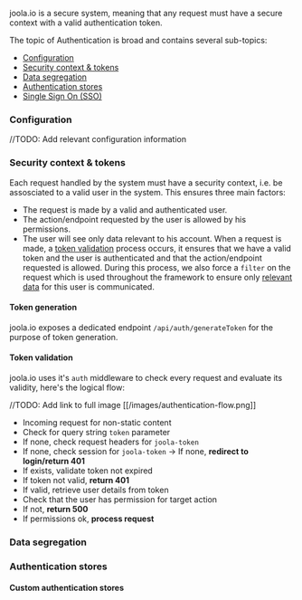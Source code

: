 joola.io is a secure system, meaning that any request must have a secure context with a valid authentication token.

The topic of Authentication is broad and contains several sub-topics:
- [Configuration](#configuration)
- [Security context & tokens](#tokens)
- [Data segregation](#segregate)
- [Authentication stores](#stores)
- [Single Sign On (SSO)](#sso)

### Configuration
//TODO: Add relevant configuration information

### Security context & tokens
Each request handled by the system must have a security context, i.e. be assosciated to a valid user in the system.
This ensures three main factors:
- The request is made by a valid and authenticated user.
- The action/endpoint requested by the user is allowed by his permissions.
- The user will see only data relevant to his account.
When a request is made, a [token validation](#tokens) process occurs, it ensures that we have a valid token and the user is
authenticated and that the action/endpoint requested is allowed. During this process, we also force a `filter` on the request
which is used throughout the framework to ensure only [relevant data](#segregate) for this user is communicated.

#### Token generation
joola.io exposes a dedicated endpoint `/api/auth/generateToken` for the purpose of token generation.

#### Token validation
joola.io uses it's `auth` middleware to check every request and evaluate its validity, here's the logical flow:

//TODO: Add link to full image
[[/images/authentication-flow.png]]

- Incoming request for non-static content
- Check for query string `token` parameter
- If none, check request headers for `joola-token`
- If none, check session for `joola-token`
-> If none, **redirect to login/return 401**
- If exists, validate token not expired
- If token not valid, **return 401**
- If valid, retrieve user details from token
- Check that the user has permission for target action
- If not, **return 500**
- If permissions ok, **process request**

### Data segregation


### Authentication stores

#### Custom authentication stores


